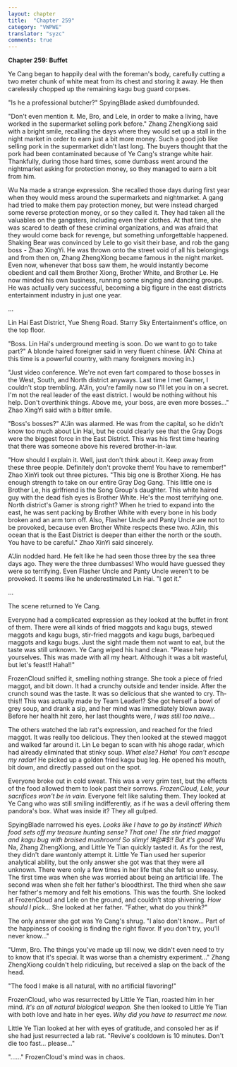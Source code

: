 ```yaml
---
layout: chapter
title:  "Chapter 259"
category: "VWPWE"
translator: "syzc"
comments: true
---
```


**Chapter 259: Buffet**

Ye Cang began to happily deal with the foreman's body, carefully cutting a two meter chunk of white meat from its chest and storing it away. He then carelessly chopped up the remaining kagu bug guard corpses.

"Is he a professional butcher?" SpyingBlade asked dumbfounded.

"Don't even mention it. Me, Bro, and Lele, in order to make a living, have worked in the supermarket selling pork before." Zhang ZhengXiong said with a bright smile, recalling the days where they would set up a stall in the night market in order to earn just a bit more money. Such a good job like selling pork in the supermarket didn't last long. The buyers thought that the pork had been contaminated because of Ye Cang's strange white hair. Thankfully, during those hard times, some dumbass went around the nightmarket asking for protection money, so they managed to earn a bit from him.

Wu Na made a strange expression. She recalled those days during first year when they would mess around the supermarkets and nightmarket. A gang had tried to make them pay protection money, but were instead charged some reverse protection money, or so they called it. They had taken all the valuables on the gangsters, including even their clothes. At that time, she was scared to death of these criminal organizations, and was afraid that they would come back for revenge, but something unforgettable happened. Shaking Bear was convinced by Lele to go visit their base, and rob the gang boss - Zhao XingYi. He was thrown onto the street void of all his belongings and from then on, Zhang ZhengXiong became famous in the night market. Even now, whenever that boss saw them, he would instantly become obedient and call them Brother Xiong, Brother White, and Brother Le. He now minded his own business, running some singing and dancing groups. He was actually very successful, becoming a big figure in the east districts entertainment industry in just one year.

...

Lin Hai East District, Yue Sheng Road. Starry Sky Entertainment's office, on the top floor.

"Boss. Lin Hai's underground meeting is soon. Do we want to go to take part?" A blonde haired foreigner said in very fluent chinese. (AN: China at this time is a powerful country, with many foreigners moving in.)

"Just video conference. We're not even fart compared to those bosses in the West, South, and North district anyways. Last time I met Gamer, I couldn't stop trembling. A'Jin, you're family now so I'll let you in on a secret. I'm not the real leader of the east district. I would be nothing without his help. Don't overthink things. Above me, your boss, are even more bosses..." Zhao XingYi said with a bitter smile.

"Boss's bosses?" A'Jin was alarmed. He was from the capital, so he didn't know too much about Lin Hai, but he could clearly see that the Gray Dogs were the biggest force in the East District. This was his first time hearing that there was someone above his revered brother-in-law.

"How should I explain it. Well, just don't think about it. Keep away from these three people. Definitely don't provoke them! You have to remember!" Zhao XinYi took out three pictures. "This big one is Brother Xiong. He has enough strength to take on our entire Gray Dog Gang. This little one is Brother Le, his girlfriend is the Song Group's daughter. This white haired guy with the dead fish eyes is Brother White. He's the most terrifying one. North district's Gamer is strong right? When he tried to expand into the east, he was sent packing by Brother White with every bone in his body broken and an arm torn off. Also, Flasher Uncle and Panty Uncle are not to be provoked, because even Brother White respects these two. A'Jin, this ocean that is the East District is deeper than either the north or the south. You have to be careful." Zhao XinYi said sincerely.

A'Jin nodded hard. He felt like he had seen those three by the sea three days ago. They were the three dumbasses! Who would have guessed they were so terrifying. Even Flasher Uncle and Panty Uncle weren't to be provoked. It seems like he underestimated Lin Hai. "I got it."

...

The scene returned to Ye Cang.

Everyone had a complicated expression as they looked at the buffet in front of them. There were all kinds of fried maggots and kagu bugs, stewed maggots and kagu bugs, stir-fried maggots and kagu bugs, barbequed maggots and kagu bugs. Just the sight made them not want to eat, but the taste was still unknown. Ye Cang wiped his hand clean. "Please help yourselves. This was made with all my heart. Although it was a bit wasteful, but let's feast!! Haha!!"

FrozenCloud sniffed it, smelling nothing strange. She took a piece of fried maggot, and bit down. It had a crunchy outside and tender inside. After the crunch sound was the taste. It was so delicious that she wanted to cry. Th-this!! This was actually made by Team Leader!? She got herself a bowl of grey soup, and drank a sip, and her mind was immediately blown away. Before her health hit zero, her last thoughts were, *I was still too naive...* 

The others watched the lab rat's expression, and reached for the fried maggot. It was really too delicious. They then looked at the stewed maggot and walked far around it. Lin Le began to scan with his ahoge radar, which had already eliminated that stinky soup. *What else? Haha! You can't escape my radar!* He picked up a golden fried kagu bug leg. He opened his mouth, bit down, and directly passed out on the spot.

Everyone broke out in cold sweat. This was a very grim test, but the effects of the food allowed them to look past their sorrows. *FrozenCloud, Lele, your sacrifices won't be in vain.* Everyone felt like saluting them. They looked at Ye Cang who was still smiling indifferently, as if he was a devil offering them pandora's box. What was inside it? They all gulped.

SpyingBlade narrowed his eyes. *Looks like I have to go by instinct! Which food sets off my treasure hunting sense? That one! The stir fried maggot and kagu bug with braised mushroom! So slimy! !#@#$!! But it's good!* Wu Na, Zhang ZhengXiong, and Little Ye Tian quickly tasted it. As for the rest, they didn't dare wantonly attempt it. Little Ye Tian used her superior analytical ability, but the only answer she got was that they were all unknown. There were only a few times in her life that she felt so uneasy. The first time was when she was worried about being an artificial life. The second was when she felt her father's bloodthirst. The third when she saw her father's memory and felt his emotions. This was the fourth. She looked at FrozenCloud and Lele on the ground, and couldn't stop shivering. *How should I pick...* She looked at her father. "Father, what do you think?" 

The only answer she got was Ye Cang's shrug. "I also don't know... Part of the happiness of cooking is finding the right flavor. If you don't try, you'll never know..." 

"Umm, Bro. The things you've made up till now, we didn't even need to try to know that it's special. It was worse than a chemistry experiment..." Zhang ZhengXiong couldn't help ridiculing, but received a slap on the back of the head.

"The food I make is all natural, with no artificial flavoring!"

FrozenCloud, who was resurrected by Little Ye Tian, roasted him in her mind. *It's an all natural biological weapon.* She then looked to Little Ye Tian with both love and hate in her eyes. *Why did you have to resurrect me now.*

Little Ye Tian looked at her with eyes of gratitude, and consoled her as if she had just resurrected a lab rat. "Revive's cooldown is 10 minutes. Don't die too fast... please..."

"......" FrozenCloud's mind was in chaos.
